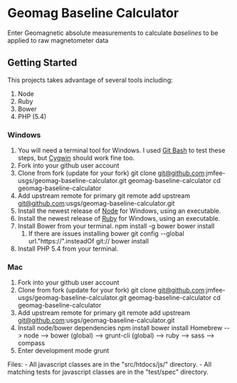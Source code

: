 Geomag Baseline Calculator
==========================

Enter Geomagnetic absolute measurements to calculate *baselines* to be applied to raw magnetometer data

Getting Started
---------------

This projects takes advantage of several tools including:
1. Node
1. Ruby
1. Bower
1. PHP (5.4)

### Windows ###

1. You will need a terminal tool for Windows. I used [Git Bash][] to test these steps, but [Cygwin][] should work fine too.
1. Fork into your github user account
1. Clone from fork (update for your fork)
    git clone git@github.com:jmfee-usgs/geomag-baseline-calculator.git geomag-baseline-calculator
    cd geomag-baseline-calculator
1. Add upstream remote for primary
    git remote add upstream git@github.com:usgs/geomag-baseline-calculator.git
1. Install the newest release of [Node][] for Windows, using an executable.
1. Install the newest release of [Ruby][] for Windows, using an executable.
1. Install Bower from your terminal.
    npm install -g bower
    bower install
    1. If there are issues installing bower
        git config --global url."https://".insteadOf git://
        bower install
1. Install PHP 5.4 from your terminal.

[Git Bash]: http://git-scm.com/download/win
[Cygwin]: http://cygwin.com/install.html
[Node]: http://nodejs.org/download/
[Ruby]: http://rubyinstaller.org/

### Mac ###

1. Fork into your github user account
1. Clone from fork (update for your fork)
    git clone git@github.com:jmfee-usgs/geomag-baseline-calculator.git geomag-baseline-calculator
    cd geomag-baseline-calculator
1. Add upstream remote for primary
    git remote add upstream git@github.com:usgs/geomag-baseline-calculator.git
1. Install node/bower dependencies
    npm install
    bower install
    Homebrew
    --> node
       --> bower (global)
       --> grunt-cli (global)
    --> ruby
       --> sass
       --> compass
1. Enter development mode
    grunt

Files:
	- All javascript classes are in the "src/htdocs/js/" directory.
	- All matching tests for javascript classes are in the "test/spec" directory.

